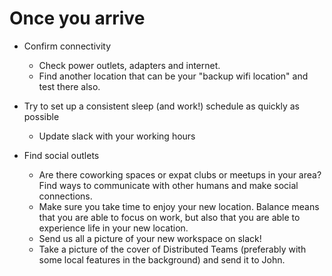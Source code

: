 # Once you arrive

*   Confirm connectivity
    *   Check power outlets, adapters and internet.
    *   Find another location that can be your "backup wifi location" and test there also.

*   Try to set up a consistent sleep (and work!) schedule as quickly as possible
    *   Update slack with your working hours

*   Find social outlets
    *   Are there coworking spaces or expat clubs or meetups in your area? Find ways to communicate with other humans and make social connections.
    *   Make sure you take time to enjoy your new location. Balance means that you are able to focus on work, but also that you are able to experience life in your new location.
    *   Send us all a picture of your new workspace on slack!
    *   Take a picture of the cover of Distributed Teams (preferably with some local features in the background) and send it to John.
